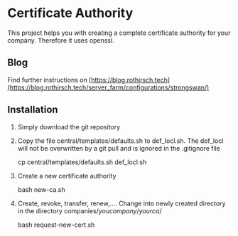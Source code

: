 # Certificate Authority

This project helps you with creating a complete certificate authority for your company. Therefore it uses openssl.

## Blog
Find further instructions on [https://blog.rothirsch.tech](https://blog.rothirsch.tech/server_farm/configurations/strongswan/)

## Installation

1. Simply download the git repository

2. Copy the file central/templates/defaults.sh to def_locl.sh. The def_locl will not be overwritten by a git pull and is ignored in the .gitignore file

    cp central/templates/defaults.sh def_locl.sh

3. Create a new certificate authority

    bash new-ca.sh

4. Create, revoke, transfer, renew,.... 
Change into newly created directory in the directory companies/_youcompany_/_yourca_/

    bash request-new-cert.sh

